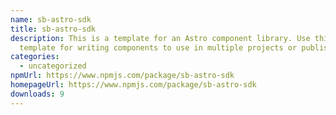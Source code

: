 ```yaml
---
name: sb-astro-sdk
title: sb-astro-sdk
description: This is a template for an Astro component library. Use this
  template for writing components to use in multiple projects or publish to NPM.
categories:
  - uncategorized
npmUrl: https://www.npmjs.com/package/sb-astro-sdk
homepageUrl: https://www.npmjs.com/package/sb-astro-sdk
downloads: 9
---
```


